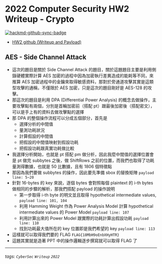 # 2022 Computer Security HW2 Writeup - Crypto

[![hackmd-github-sync-badge](https://hackmd.io/uaqKLPNLSN6ayI_InqxFyQ/badge)](https://hackmd.io/uaqKLPNLSN6ayI_InqxFyQ)


* [HW2 github (Writeup and Payload)](https://github.com/fdff87554/Computer-Security-2022/tree/main/Homework-02)

## AES - Side Channel Attack

* 這次的題目是關於 Side Channel Attack 的題目，關於這題題目主要是利用側錄硬體實際計算 AES 加密的過程中因為加密執行差異造成的能耗等不同，來推算 AES 加密過程中的金鑰來取得敏感資料，那對於旁通道攻擊其實是這類型攻擊的通稱，不僅限於 AES 加密，只是這次的題目剛好是 AES-128 的攻擊。
* 那這次的題目是利用 DPA (Differential Power Analysis) 的概念去做操作，主要攻擊點有兩個，分別是首輪加密前（搭配 pt）跟最後加密後（搭配密文），可以是手上有的資料去做攻擊點的選擇
* 那 DPA 的整個操作流程可以分成五個部分，首先是
    * 選擇分析的中間值
    * 量測功耗狀況
    * 計算假設的中間值
    * 把假設的中間值映射到假設功耗
    * 把假設功耗跟真實功耗做比較
* 我選擇分析開始，也就是 pt 搭配 pm 做分析，因此我麼中間值的選擇位置會是 pt 做完 subbytes 之後，做 ShiftRows 之前的位置，而我們也取得了功耗量測得數據，也就是 50 比數據，且有 1806 個特徵點
* 那因為我們要做 subbytes 的操作，因此要先準備 sbox 的替換矩陣 `payload line: 5~20`
* 針對 16-bytes 的 key 來說，逐個 bytes 會對照每個 plaintext 的 i-th bytes 做相同的步驟的解析，那我們搭配 payload 的操作說明
    * 第一步取得 i-th byte 的明文並且取得 hypothetical intermediate values, `payload line: 101, 104`
    * 利用 Hamming Weight 作為 Power Analysis Model 計算 hypothetical intermediate values 的 Power Model `payload line: 107`
    * 利用計算出來的 Power Model 跟實際的功耗計算出假設功耗 `payload line: 110`
    * 找到功耗最大值所在的 key 位置即是我們希望的 key `payload line: 113`
* 這樣就可以取得我們要的 FLAG `FLAG{18MbH9oEnbXHyHTR}`
* 這題其實就是造著 PPT 中的操作邏輯逐步撰寫就可以取得 FLAG 了

---
###### tags: `CyberSec` `Writeup` `2022`

<style>
.navbar-brand::after { content: " × Crazyfire Lee"; }
</style>